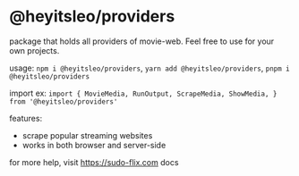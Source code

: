# @heyitsleo/providers

package that holds all providers of movie-web.
Feel free to use for your own projects.

usage:
```npm i @heyitsleo/providers```,
```yarn add @heyitsleo/providers```,
```pnpm i @heyitsleo/providers```

import ex: ```import {
    MovieMedia,
    RunOutput,
    ScrapeMedia,
    ShowMedia,
} from '@heyitsleo/providers'```


features:
- scrape popular streaming websites
- works in both browser and server-side

for more help, visit https://sudo-flix.com docs
